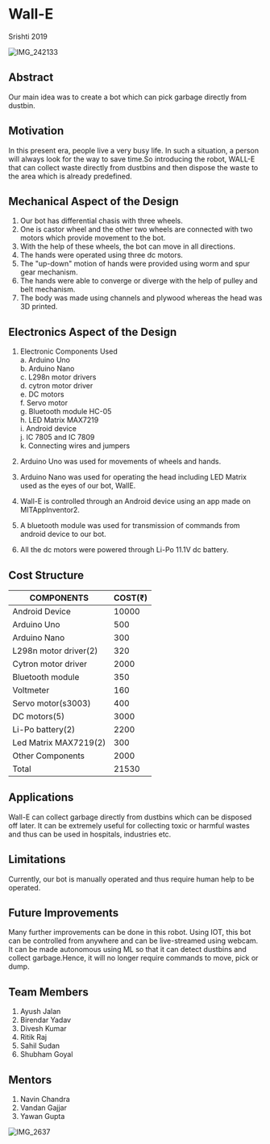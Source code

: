 # Wall-E
Srishti 2019

![IMG_242133](https://user-images.githubusercontent.com/48998778/55190041-1ee14e00-51c5-11e9-9a4d-d7ac8141bacb.jpg)




## Abstract
Our main idea was to create a bot which can pick garbage directly from dustbin.


## Motivation
In this present era, people live a very busy life. In such a situation, a person will always look for the way to save
time.So introducing the robot, WALL-E that can collect waste directly from dustbins and  then dispose the waste to the area which is already predefined. 



## Mechanical Aspect of the Design

1. Our bot has differential chasis with three wheels.         
2. One is castor wheel and the other two wheels are connected with two motors which provide movement to the bot.       
3. With the help of these wheels, the bot can move in all directions.      
4. The hands were operated using three dc motors.        
5. The "up-down" motion of hands were provided  using worm and spur gear mechanism.            
6. The hands were able to converge or diverge with the help of pulley and belt mechanism.          
7. The body was made using channels and plywood whereas the head was 3D printed.


## Electronics Aspect of the Design      
1. Electronic Components Used      
         a. Arduino Uno     
         b. Arduino Nano            
         c. L298n motor drivers             
         d. cytron motor driver                 
         e. DC motors             
         f. Servo motor           
         g. Bluetooth module HC-05               
         h. LED Matrix MAX7219              
         i. Android device     
         j. IC 7805 and IC 7809           
         k. Connecting wires and jumpers             

2. Arduino Uno was used for movements of wheels and hands.      
3. Arduino Nano was used for operating the head including LED Matrix used as the eyes of our bot, WallE.     

4. Wall-E is controlled through an Android device using an app made on MITAppInventor2.      
5. A bluetooth module was used for transmission of commands from android device to our bot.     
6. All the dc motors were powered through Li-Po 11.1V dc battery.      


## Cost Structure
|COMPONENTS | COST(₹)|
|----|------|
|Android Device|10000|
|Arduino Uno|500|
|Arduino Nano|300|
|L298n motor driver(2)|320|
|Cytron motor driver|2000|
|Bluetooth module|350|
|Voltmeter|160|
|Servo motor(s3003)|400|
|DC motors(5)|3000|
|Li-Po battery(2)|2200|
|Led Matrix MAX7219(2)|300|
|Other Components|2000|
|Total|21530|


## Applications
Wall-E can collect garbage directly from dustbins which can be disposed off later. It can be extremely useful for collecting toxic or harmful wastes and thus can be used in hospitals, industries etc. 


## Limitations
Currently, our bot is manually operated and thus require human help to be operated.


## Future Improvements
Many further improvements can be done in this robot. Using IOT, this bot can be controlled from anywhere and can be live-streamed using webcam.
It can be made autonomous using ML so that it can detect dustbins and collect garbage.Hence, it will no longer require commands to move, pick or dump.



## Team Members

1. Ayush Jalan   
2. Birendar Yadav   
3. Divesh Kumar   
4. Ritik Raj    
5. Sahil Sudan    
6. Shubham Goyal  



## Mentors

1. Navin Chandra    
2. Vandan Gajjar   
3. Yawan Gupta

![IMG_2637](https://user-images.githubusercontent.com/48998778/55175039-9357c500-51a4-11e9-9399-fb1e1b2defa3.JPG)
